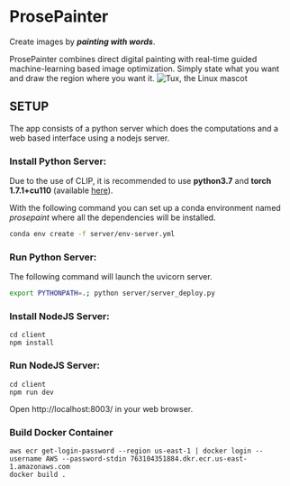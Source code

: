 # ProsePainter 
Create images by ***painting with words***.

ProsePainter combines direct digital painting with real-time guided machine-learning based image optimization. Simply state what you want and draw the region where you want it. 
![Tux, the Linux mascot](preview.jpg)
 
## SETUP
The app consists of a python server which does the computations and a web based interface using a nodejs server.

### Install Python Server:
Due to the use of CLIP, it is recommended to use **python3.7** and **torch 1.7.1+cu110** (available [here](https://pytorch.org/get-started/previous-versions/)).

With the following command you can set up a conda environment named _prosepaint_ where all the dependencies will be installed.
```bash
conda env create -f server/env-server.yml
```

### Run Python Server:
The following command will launch the uvicorn server.
```bash
export PYTHONPATH=.; python server/server_deploy.py
```

### Install NodeJS Server:
```
cd client
npm install
```
### Run NodeJS Server:
```
cd client
npm run dev
```
Open http://localhost:8003/ in your web browser.

### Build Docker Container

```
aws ecr get-login-password --region us-east-1 | docker login --username AWS --password-stdin 763104351884.dkr.ecr.us-east-1.amazonaws.com
docker build .
```